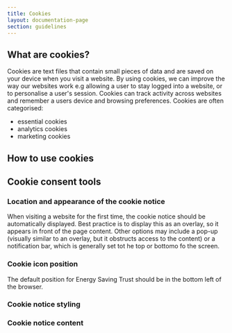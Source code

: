 ```yaml
---
title: Cookies
layout: documentation-page
section: guidelines
---
```

## What are cookies?
Cookies are text files that contain small pieces of data and are saved on your device when you visit a website. By using cookies, we can improve the way our websites work e.g allowing a user to stay logged into a website, or to personalise a user's session. Cookies can track activity across websites and remember a users device and browsing preferences.
Cookies are often categorised:
- essential cookies
- analytics cookies
- marketing cookies

## How to use cookies


## Cookie consent tools


### Location and appearance of the cookie notice
When visiting a website for the first time, the cookie notice should be automatically displayed. Best practice is to display this as an overlay, so it appears in front of the page content. Other options may include a pop-up (visually similar to an overlay, but it obstructs access to the content) or a notification bar, which is generally set tot he top or bottomo fo the screen.

### Cookie icon position
The default position for Energy Saving Trust should be in the bottom left of the browser.

### Cookie notice styling

### Cookie notice content

